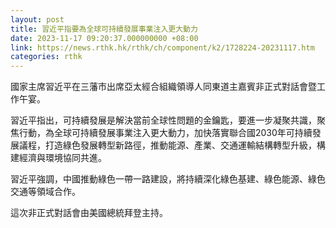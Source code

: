 ```yaml
---
layout: post
title: 習近平指要為全球可持續發展事業注入更大動力
date: 2023-11-17 09:20:37.000000000 +08:00
link: https://news.rthk.hk/rthk/ch/component/k2/1728224-20231117.htm
categories: rthk
---
```


國家主席習近平在三藩市出席亞太經合組織領導人同東道主嘉賓非正式對話會暨工作午宴。

習近平指出，可持續發展是解決當前全球性問題的金鑰匙，要進一步凝聚共識，聚焦行動，為全球可持續發展事業注入更大動力，加快落實聯合國2030年可持續發展議程，打造綠色發展轉型新路徑，推動能源、產業、交通運輸結構轉型升級，構建經濟與環境協同共進。

習近平強調，中國推動綠色一帶一路建設，將持續深化綠色基建、綠色能源、綠色交通等領域合作。

這次非正式對話會由美國總統拜登主持。
